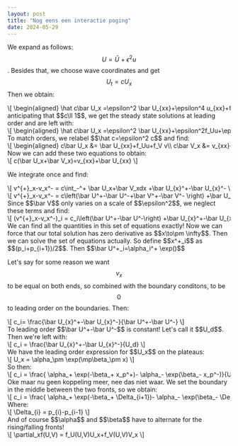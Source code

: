 ```yaml
---
layout: post
title: "Nog eens een interactie poging"
date: 2024-05-29
---
```

<style>
.math-container {
    max-width: 100%; /* Set a maximum width to prevent it from expanding the page */
    overflow-x: auto; /* Enable horizontal scrolling */
    white-space: nowrap; /* Prevent the text from wrapping */
}
</style>
We expand as follows: $$U= \bar U+\epsilon^2 u$$. Besides that, we choose wave coordinates and get $$U_t= cU_x$$ Then we obtain:
<div class="math-container">\[
\begin{aligned}
\hat c\bar U_x =\epsilon^2 \bar U_{xx}+\epsilon^4 u_{xx}+f(\bar U, \bar V)+\epsilon^2f_Uu+\epsilon^2f_V v\\
\hat c\bar V_x = \bar V_{xx}+\epsilon^2 v_{xx}-f(\bar U, \bar V)-\epsilon^2f_Uu-\epsilon^2f_V v
\end{aligned}
\]</div>
anticipating that $$c\ll 1$$, we get the steady state solutions at leading order and are left with:
<div class="math-container">\[
\begin{aligned}
\hat c\bar U_x =\epsilon^2 \bar U_{xx}+\epsilon^2f_Uu+\epsilon^2f_V v\\
\hat c\bar V_x = \epsilon^2 v_{xx}-\epsilon^2f_Uu-\epsilon^2f_V v
\end{aligned}
\]</div>
To match orders, we relabel $$\hat c=\epsilon^2 c$$ and find:
<div class="math-container">\[
\begin{aligned}
c\bar U_x &= \bar U_{xx}+f_Uu+f_V v\\
c\bar V_x &= v_{xx}-f_Uu-f_V v
\end{aligned}
\]</div>
Now we can add these two equations to obtain:
<div class="math-container">\[
c(\bar U_x+\bar V_x)=v_{xx}+\bar U_{xx}
\]</div>

We integrate once and find:
<div class="math-container">\[
v^{+}_x-v_x^- = c\int_-^+ \bar U_x+\bar V_xdx +\bar U_{x}^+-\bar U_{x}^-
\]</div>
<div class="math-container">\[
v^{+}_x-v_x^- = c\left(\bar U^+-\bar U^-+\bar V^+-\bar V^- \right) +\bar U_{x}^+-\bar U_{x}^-
\]</div>
Since $$\bar V$$ only varies on a scale of $$\epsilon^2$$, we neglect these terms and find:
<div class="math-container">\[
(v^{+}_x-v_x^-)_i = c_i\left(\bar U^+-\bar U^-\right) +\bar U_{x}^+-\bar U_{x}^-
\]</div>
We can find all the quantities in this set of equations exactly! 
Now we can force that our total solution has zero derivative as $$x\to\pm \infty$$. Then we can solve the set of equations actually. So define $$x^+_i$$ as $$(p_i+p_{i+1})/2$$. Then $$\bar U^+_i=\alpha_i^+ \exp()$$ 


Let's say for some reason we want $$v_x$$ to be equal on both ends, so combined with the boundary conditons, to be $$0$$ to leading order on the boundaries. Then:
<div class="math-container">\[
c_i= \frac{\bar U_{x}^+-\bar U_{x}^-}{\bar U^+-\bar U^-}
\]</div>
To leading order $$\bar U^+-\bar U^-$$ is constant! Let's call it $$U_d$$. Then we're left with:
<div class="math-container">\[
c_i = \frac{\bar U_{x}^+-\bar U_{x}^-}{U_d}
\]</div>
We have the leading order expression for $$U_x$$ on the plateaus:
<div class="math-container">\[
U_x = \alpha_\pm \exp(\mp\beta_\pm x)
\]</div>
So then:
<div class="math-container">\[
c_i = \frac{ \alpha_+ \exp(-\beta_+ x_p^+)- \alpha_- \exp(\beta_- x_p^-)}{U_d}
\]</div>
Oke maar nu geen koppeling meer, nee das niet waar.
We set the boundary in the middle between the two fronts, so we obtain:
<div class="math-container">\[
c_i  = \frac{ \alpha_+ \exp(-\beta_+ \Delta_{i+1})- \alpha_- \exp(\beta_- \Delta_{i})}{U_d}
\]</div>
Where:
<div class="math-container">\[
\Delta_{i} = p_{i}-p_{i-1}
\]</div>
And of course $$\alpha$$ and $$\beta$$ have to alternate for the rising/falling fronts!




<div class="math-container">\[
\partial_xf(U,V) = f_U(U,V)U_x+f_V(U,V)V_x
\]</div>